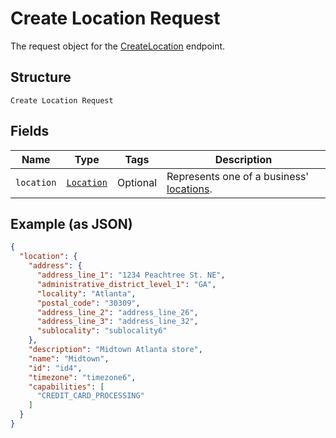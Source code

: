 
# Create Location Request

The request object for the [CreateLocation](../../doc/api/locations.md#create-location) endpoint.

## Structure

`Create Location Request`

## Fields

| Name | Type | Tags | Description |
|  --- | --- | --- | --- |
| `location` | [`Location`](../../doc/models/location.md) | Optional | Represents one of a business' [locations](https://developer.squareup.com/docs/locations-api). |

## Example (as JSON)

```json
{
  "location": {
    "address": {
      "address_line_1": "1234 Peachtree St. NE",
      "administrative_district_level_1": "GA",
      "locality": "Atlanta",
      "postal_code": "30309",
      "address_line_2": "address_line_26",
      "address_line_3": "address_line_32",
      "sublocality": "sublocality6"
    },
    "description": "Midtown Atlanta store",
    "name": "Midtown",
    "id": "id4",
    "timezone": "timezone6",
    "capabilities": [
      "CREDIT_CARD_PROCESSING"
    ]
  }
}
```

